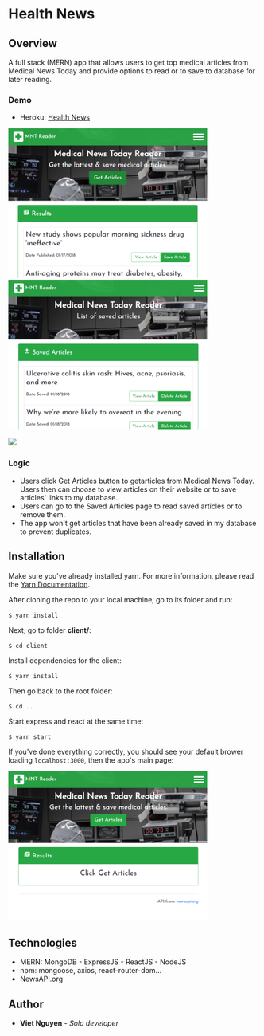 # Health News

## Overview
A full stack (MERN) app that allows users to get top medical articles from Medical News Today and provide options to read or to save to database for later reading.

### Demo
* Heroku: [Health News](https://health-news.herokuapp.com/)

<img src="https://github.com/nguyendviet/health-news/blob/master/github-photos/health-news.png" width="400"/>  <img src="https://github.com/nguyendviet/health-news/blob/master/github-photos/health-news-1.png" width="400"/>

<img src="https://media.giphy.com/media/xULW8pPfMjXxfera3S/giphy.gif" width="400"/>

### Logic
* Users click Get Articles button to getarticles from Medical News Today. Users then can choose to view articles on their website or to save articles' links to my database.
* Users can go to the Saved Articles page to read saved articles or to remove them.
* The app won't get articles that have been already saved in my database to prevent duplicates.

## Installation
Make sure you've already installed yarn. For more information, please read the [Yarn Documentation](https://yarnpkg.com/lang/en/docs/install/).

After cloning the repo to your local machine, go to its folder and run:
```
$ yarn install
```
Next, go to folder **client/**:
```
$ cd client
```
Install dependencies for the client:
```
$ yarn install
```
Then go back to the root folder:
```
$ cd ..
```
Start express and react at the same time:
```
$ yarn start
```
If you've done everything correctly, you should see your default brower loading ```localhost:3000```, then the app's main page:

<img src="https://github.com/nguyendviet/health-news/blob/master/github-photos/health-news-2.png" width="400"/>

## Technologies
* MERN: MongoDB - ExpressJS - ReactJS - NodeJS
* npm: mongoose, axios, react-router-dom...
* NewsAPI.org

## Author
* **Viet Nguyen** - *Solo developer*